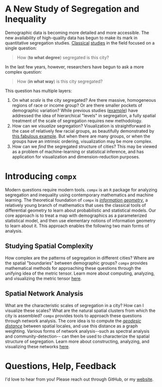 
# A New Study of Segregation and Inequality

Demographic data is becoming more detailed and more accessible. The new availability of high-quality data has begun to make its mark in quantitative segregation studies. [Classical](https://academic.oup.com/sf/article/67/2/281/2231999/The-Dimensions-of-Residential-Segregation) [studies](http://journals.sagepub.com/doi/abs/10.1111/1467-9531.00110) in the field focused on a single question: 

> How (**to what degree**) segregated is this city? 

In the last few years, however, researchers have begun to ask a more complex question: 

> How (**in what way**) is this city segregated? 

This question has multiple layers: 

1. On what *scale* is the city segregated? Are there massive, homogeneous regions of race or income group? Or are there smaller pockets of demographic variation? While previous studies ([example](http://www.sciencedirect.com/science/article/pii/S0022053110001353)) have addressed the idea of hierarchical "levels" in segregation, a fully spatial treatment of the scale of segregation requires new methodology. 
2. How can we *visualize* segregation? Visualization is straightforward in the case of relatively few racial groups, as beautifully demonstrated by [this fabulous example](https://demographics.virginia.edu/DotMap/index.html). But when there are many groups, or when the groups have an intrinsic ordering, visualization may be more complex. 
3. How can we *find* the segregated structure of cities? This may be viewed as a problem of machine-learning or statistical inference, and has application for visualization and dimension-reduction purposes.  

# Introducing `compx`

Modern questions require modern tools. `compx` is an `R` package for analyzing segregation and inequality using contemporary mathematics and machine learning. The theoretical foundation of `compx` is [*information geometry*](https://en.wikipedia.org/wiki/Information_geometry), a relatively young branch of mathematics that uses the classical tools of differential geometry to learn about probabilistic and statistical models. Our core approach is to treat a map with demographics as a parameterized statistical model, and then use elementary notions of information geometry to learn about it. This approach enables the following two main forms of analysis. 

## Studying Spatial Complexity

How complex are the patterns of segregation in different cities? Where are the spatial "boundaries" between demographic groups? `compx` provides mathematical methods for approaching these questions through the unifying idea of the metric tensor. Learn more about computing, analyzing, and visualizing the metric tensor [here](https://philchodrow.github.io/compx/vignette_metric.html). 

## Spatial Network Analysis

What are the characteristic scales of segregation in a city? How can I visualize these scales? What are the natural spatial clusters from which the city is assembled? `compx` provides tools to approach these questions through network analysis. The core idea is to compute the [*geodesic distance*](https://en.wikipedia.org/wiki/Geodesic) between spatial locales, and use this distance as a graph weighting. Various forms of network analysis--such as spectral analysis and community-detection-- can then be used to characterize the spatial structure of segregation. Learn more about constructing, analyzing, and visualizing these networks [here](https://philchodrow.github.io/compx/vignette_clustering.html). 

# Questions, Help, Feedback

I'd love to hear from you! Please reach out through GitHub, or my [website](https://philchodrow.github.io/). 
